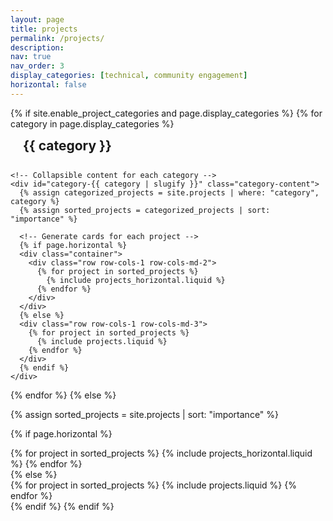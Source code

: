 ```yaml
---
layout: page
title: projects
permalink: /projects/
description: 
nav: true
nav_order: 3
display_categories: [technical, community engagement]
horizontal: false
---
```


<!-- pages/projects.md -->
<div class="projects">
{% if site.enable_project_categories and page.display_categories %}
  <!-- Display categorized projects -->
  {% for category in page.display_categories %}
  <div class="category-section">
    <!-- Category header as a clickable link with anchor for scroll and URL update -->
    <a id="{{ category | slugify }}" class="category-toggle-btn" href="#category-{{ category | slugify }}" onclick="toggleCategory('{{ category | slugify }}')">
      <h2 class="category">{{ category }}</h2>
    </a>

    <!-- Collapsible content for each category -->
    <div id="category-{{ category | slugify }}" class="category-content">
      {% assign categorized_projects = site.projects | where: "category", category %}
      {% assign sorted_projects = categorized_projects | sort: "importance" %}

      <!-- Generate cards for each project -->
      {% if page.horizontal %}
      <div class="container">
        <div class="row row-cols-1 row-cols-md-2">
          {% for project in sorted_projects %}
            {% include projects_horizontal.liquid %}
          {% endfor %}
        </div>
      </div>
      {% else %}
      <div class="row row-cols-1 row-cols-md-3">
        {% for project in sorted_projects %}
          {% include projects.liquid %}
        {% endfor %}
      </div>
      {% endif %}
    </div>
  </div>
  {% endfor %}
{% else %}

<!-- Display projects without categories -->
{% assign sorted_projects = site.projects | sort: "importance" %}

  <!-- Generate cards for each project -->
  {% if page.horizontal %}
  <div class="container">
    <div class="row row-cols-1 row-cols-md-2">
      {% for project in sorted_projects %}
        {% include projects_horizontal.liquid %}
      {% endfor %}
    </div>
  </div>
  {% else %}
  <div class="row row-cols-1 row-cols-md-3">
    {% for project in sorted_projects %}
      {% include projects.liquid %}
    {% endfor %}
  </div>
  {% endif %}
{% endif %}
</div>



<script>
document.addEventListener("DOMContentLoaded", function () {
  const hash = window.location.hash.substring(1);

  // Handle hash-specific category expansion
  if (hash) {
    const categoryContent = document.getElementById(hash);
    if (categoryContent) {
      categoryContent.style.maxHeight = categoryContent.scrollHeight + "px"; // Expand
      categoryContent.style.opacity = "1"; // Show
      setTimeout(() => {
        categoryContent.scrollIntoView({
          behavior: "smooth",
          block: "start",
        });
      }, 100);
      return; // Stop further execution as specific category is handled
    }
  }
  else{
    // Default behavior: Expand all categories
    const categorySections = document.querySelectorAll(".category-content");
    categorySections.forEach((section) => {
      section.style.maxHeight = section.scrollHeight + "px"; // Expand
      section.style.opacity = "1"; // Show
    });
  }

  
});

// Function to toggle category visibility when clicked
function toggleCategory(categoryId) {
  const content = document.getElementById("category-" + categoryId);
  const isCollapsed = content.style.maxHeight === "0px" || content.style.maxHeight === "";
  if (isCollapsed) {
    content.style.maxHeight = content.scrollHeight + "px"; // Expand
    content.style.opacity = "1"; // Show
  } else {
    content.style.maxHeight = "0px"; // Collapse
    content.style.opacity = "0"; // Hide
  }
}
</script>



<!-- CSS for styling the collapsible categories with enhanced animation -->
<style>
  .category-toggle-btn {
    text-decoration: none;
    color: inherit;
    display: block;
    padding: 1em 0;
    transition: color 0.3s ease-in-out;
  }

  .category-toggle-btn:hover {
    color: #007bff; /* Adjust the hover color as needed */
  }

  .category {
    font-size: 1.5em;
    font-weight: bold;
    margin: 0;
    padding-left: 20px;
    transition: padding-left 0.3s ease-in-out; /* Add a slight shift for dynamic feel */
  }

  .category-content {
    overflow: hidden;
    max-height: 0; /* Initially collapsed */
    opacity: 0; /* Initially hidden */
    padding: 0 20px;
    margin-top: 10px;
    border-left: 2px solid #ddd;
    transition: max-height 0.5s ease-in-out, opacity 0.3s ease-in-out, padding 0.3s ease-in-out; /* Smooth transition on multiple properties */
  }

  .category-content.open {
    padding-top: 15px;
    padding-bottom: 15px;
  }
</style>
